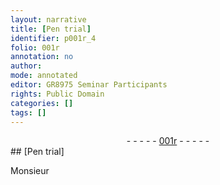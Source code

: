 ```yaml
---
layout: narrative
title: [Pen trial]
identifier: p001r_4
folio: 001r
annotation: no
author:
mode: annotated
editor: GR8975 Seminar Participants
rights: Public Domain
categories: []
tags: []
---
```


 <div class="folio" align="center">- - - - - <a href="http://gallica.bnf.fr/ark:/12148/btv1b10500001g/f7.image" target="_blank">001r</a> - - - - - </div> 
## [Pen trial]

 Monsieur 